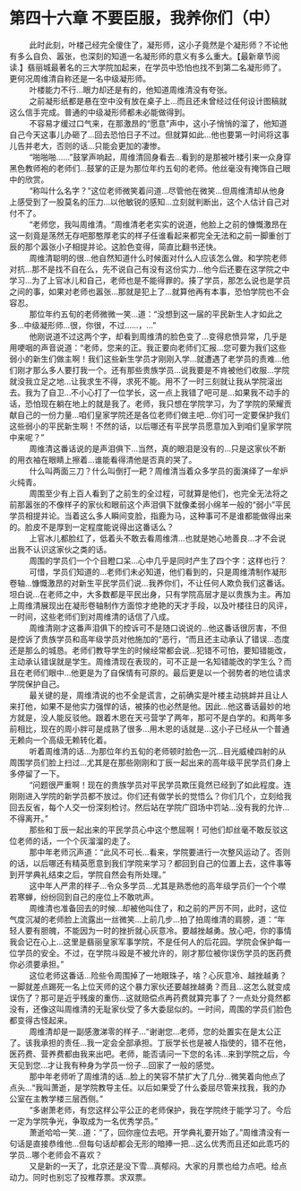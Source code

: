 <h1>第四十六章 不要臣服，我养你们（中）</h1>
<div id="content">&nbsp&nbsp&nbsp&nbsp&nbsp&nbsp&nbsp&nbsp
 此时此刻，叶楼己经完全傻住了，凝形师，这小子竟然是个凝形师？不论他有多么自负、嚣张，也深刻的知道一名凝形师的意义有多么重大。【最新章节阅读.】翡丽城最著名的三大学院加起来，在学员中恐怕也找不到第二名凝形师了。更何况周维清自称还是一名中级凝形师。
 <br/>&nbsp&nbsp&nbsp&nbsp&nbsp&nbsp&nbsp&nbsp
 叶楼能力不行…眼力却还是有的，他知道周维清没有夸张。
 <br/>&nbsp&nbsp&nbsp&nbsp&nbsp&nbsp&nbsp&nbsp
 之前凝形纸都是悬在空中没有放在桌子上…而且还未曾经过任何设计图稿就这么信手完成。普通的中级凝形师都未必能做得到。
 <br/>&nbsp&nbsp&nbsp&nbsp&nbsp&nbsp&nbsp&nbsp
 不容易才缓过口气来，在那激昂的“愿意”声中，这小子悄悄的溜了，他知道自己今天这事儿办砸了…回去恐怕日子不过。但就算如此…他也要第一时间将这事儿告并老大，否则的话…只能会更加的凄惨。
 <br/>&nbsp&nbsp&nbsp&nbsp&nbsp&nbsp&nbsp&nbsp
 “啪啪啪……”鼓掌声响起，周维清回身看去…看到的是那被叶楼引来一众身穿黑色教师袍的老师们…鼓掌的正是为那位年约五旬的老师。他丝毫没有掩饰自己眼中的欣赏。
 <br/>&nbsp&nbsp&nbsp&nbsp&nbsp&nbsp&nbsp&nbsp
 “称叫什么名字？”这位老师微笑着问道…尽管他在微笑…但周维清却从他身上感受到了一股莫名的压力…以他敏锐的感知…立刻就判断出，这个人估计自己对付不了。
 <br/>&nbsp&nbsp&nbsp&nbsp&nbsp&nbsp&nbsp&nbsp
 “老师您，我叫周维清。“周维清老老实实的说道，他脸上之前的慷慨激昂在这一刻竟是荡然无存吧那憨厚老实的样子任谁看起来都完全无法和之前一脚重创丁辰的那个嚣张小子相提并论。这脸色变得，简直比翻书还快。
 <br/>&nbsp&nbsp&nbsp&nbsp&nbsp&nbsp&nbsp&nbsp
 周维清聪明的很…他自然知道什么时候面对什么人应该怎么做。和学院老师对抗…那不是找不自在么，先不说自己有没有这份实力…他今后还要在这学院之中学习…为了上官冰儿和自己，老师也是不能得罪的。揍了学员，那怎么说也是学员之间的事，如果对老师也嚣张…那就是犯上了…就算他再有本事，恐怕学院也不会容忍。
 <br/>&nbsp&nbsp&nbsp&nbsp&nbsp&nbsp&nbsp&nbsp
 那位年约五旬的老师微微一笑…道：“没想到这一届的平民新生人才如此之多…中级凝形师…很，你很，不过……，…”
 <br/>&nbsp&nbsp&nbsp&nbsp&nbsp&nbsp&nbsp&nbsp
 他刚说道不过这两个字，却看到周维清的脸色变了…变得悲愤异常，几乎是用哽咽的声音说道：“老师，您来的正。我正要向老师们汇报…您可要为我们这些弱小的新生们做主啊！我们这些新生学员才刚刚入学…就遭遇了老学员的责难…他们刚才那么多人要打我一个。还有那些贵族学员…说我要是不肯被他们收服…学院就没我立足之地…让我求生不得，求死不能。用不了一时三刻就让我从学院滚出去。我为了自卫…不小心打了一位学长，这一点上我错了吧可是…如果我不动手的话，恐怕现在躺在地上的就是我了。老师，我只想在学院学习，为了学院的荣耀贡献自己的一份力量…咱们皇家学院还是各位老师们做主吧…你们可一定要保护我们这些弱小的平民新生啊！不然的话，以后哪还有平民学员愿意加入到咱们皇家学院中来呢？”
 <br/>&nbsp&nbsp&nbsp&nbsp&nbsp&nbsp&nbsp&nbsp
 周维清这番话说的是声泪俱下…当然，真的眼泪是没有的…只是这家伙不断的用衣袖在眼睛上擦着…谁能看得清他是否真的哭了。
 <br/>&nbsp&nbsp&nbsp&nbsp&nbsp&nbsp&nbsp&nbsp
 什么叫两面三刀？什么叫倒打一耙？周维清当着众多学员的面演绎了一牟炉火纯青。
 <br/>&nbsp&nbsp&nbsp&nbsp&nbsp&nbsp&nbsp&nbsp
 周围至少有上百人看到了之前生的全过程，可就算是他们，也完全无法将之前那嚣张的不像样子的家伙和眼前这个声泪俱下就像柔弱小绵羊一般的“弱小”平民学员相提并论。当着这么多人瞬间变脸，指鹿为马，这种事可不是谁都能做得出来的。脸皮不是厚到一定程度能说得出这番话么？
 <br/>&nbsp&nbsp&nbsp&nbsp&nbsp&nbsp&nbsp&nbsp
 上官冰儿都脸红了，低着头不敢去看周维清…也就是她心地善良…才不会说出我不认识这家伙之类的话。
 <br/>&nbsp&nbsp&nbsp&nbsp&nbsp&nbsp&nbsp&nbsp
 周围的学员们一个个目瞪口呆…心中几乎是同时产生了四个字：这样也行？
 <br/>&nbsp&nbsp&nbsp&nbsp&nbsp&nbsp&nbsp&nbsp
 可惜，学员们知道的…老师们未必知道，他们看到的，只是周维清制作凝形卷轴…慷慨激昂的对新生平民学员们说…我养你们，不让任何人欺负我们这番话。坦白说…在老师之中，大多数都是平民出身，只有学院高层才是以贵族为主。再加上周维清展现出在凝形卷轴制作方面惊才绝艳的天才手段，以及叶楼往日的风评，一时间，这些老师们到对周维清的话信了八成。
 <br/>&nbsp&nbsp&nbsp&nbsp&nbsp&nbsp&nbsp&nbsp
 周维清刚才这番声泪俱下的控诉可不是随口说说的…他这番话很厉害，不但是控诉了贵族学员和高年级学员对他施加的“恶行，“而且还主动承认了错误…态度还是那么的城恳。老师们教导学生的时候经常都会说…犯错不可怕，要知错能改，主动承认错误就是学生。周维清现在表现的，可不正是一名知错能改的学生么？而且在老师们眼中…他更是为了自保情有可原的。最后更是以一个弱势者的地位请求学院保护自己。
 <br/>&nbsp&nbsp&nbsp&nbsp&nbsp&nbsp&nbsp&nbsp
 最关键的是，周维清说的也不全是谎言，之前确实是叶楼主动挑衅并且让人来打他，如果不是他实力强悍的话，被揍的也必然是他。因此…他这番话最妙的地方就是，没人能反驳他。跟着木恩在天弓营学了两年，那可不是白学的。和两年多前相比，现在的周小胖可是成熟了很多…用木恩的话就是…这小子已经从一个普通无赖向一个高级无赖转化着。
 <br/>&nbsp&nbsp&nbsp&nbsp&nbsp&nbsp&nbsp&nbsp
 听着周维清的话…为那位年约五旬的老师顿时脸色一沉…目光威棱四射的从周围学员们脸上扫过…尤其是在那些刚刚和丁辰一起出来的高年级平民学员们身上多停留了一下。
 <br/>&nbsp&nbsp&nbsp&nbsp&nbsp&nbsp&nbsp&nbsp
 “问题很严重啊！现在的贵族学员对平民学员欺压竟然已经到了如此程度。连刚刚进入学院的新学员都不放过。你们还有做学长的觉悟么？你们几个，立刻给我回去反省，每个人交一份深刻检讨。然后站在学院广囧场中罚站…没有我的允许…不得离开。”
 <br/>&nbsp&nbsp&nbsp&nbsp&nbsp&nbsp&nbsp&nbsp
 那些和丁辰一起出来的平民学员心中这个憋屈啊！可他们却丝毫不敢反驳这位老师的话，一个个灰溜溜的走了。
 <br/>&nbsp&nbsp&nbsp&nbsp&nbsp&nbsp&nbsp&nbsp
 那中年老师沉声道：“此风不可长…看来，学院要进行一次整风运动了。否则的话，以后哪还有精英愿意到我们学院来学习？都回到自己的位置上去，这件事等到开学典礼结束之后，学院自然会有所处理。”
 <br/>&nbsp&nbsp&nbsp&nbsp&nbsp&nbsp&nbsp&nbsp
 这中年人严肃的样子…令众多学员…尤其是熟悉他的高年级学员们一个个噤若寒蝉，纷纷回到自己的座位上不敢吭声。
 <br/>&nbsp&nbsp&nbsp&nbsp&nbsp&nbsp&nbsp&nbsp
 周维清也准备回去的时候…却被他叫住了，和之前的严厉不同，此时，这位气度沉凝的老师脸上流露出一丝微笑…上前几步…拍了拍周维清的肩膀，道：“年轻人要有胆魄，不能因为一时的挫折就心灰意冷。要越挫越勇。放心吧，你的事情我会记在心上…这里是翡丽皇家军事学院，不是任何人的后花园。学院会保护每一位学员的安全。不过，在学院斗殴是不被允许的，刚才那位被你误伤学员的医药费你必须要承担。”
 <br/>&nbsp&nbsp&nbsp&nbsp&nbsp&nbsp&nbsp&nbsp
 这位老师这番话…险些令周围掉了一地眼珠子，啥？心灰意冷、越挫越勇？一脚就差点踢死一名上位天师的这个暴力家伙还要越挫越勇？而且…这怎么就变成误伤了？那可是近乎残废的重伤…这就赔偿点再药费就算完事了？一点处分竟然都没有，还像这叫周维清的无耻家伙受了多大委屈似的。一时间，周围的学员们脸色都变得古怪起来。
 <br/>&nbsp&nbsp&nbsp&nbsp&nbsp&nbsp&nbsp&nbsp
 周维清却是一副感激涕零的样子…“谢谢您…老师，您的处置实在是太公正了。该我承担的责任…我一定会全部承担。丁辰学长也是被人指使的，错不在他，医药费、营养费都由我来出吧。老师，能否请问一下您的名讳…来到学院之后，今天见到您…才让我有种身为学员一份子…回家了一般的感觉。
 <br/>&nbsp&nbsp&nbsp&nbsp&nbsp&nbsp&nbsp&nbsp
 那中年老师听了周维清的话…脸上的笑容不禁扩大了几分…微笑着向他点了点头…“我叫萧逝，是学院教导主任。以后如果受了什么委屈尽管来找我，我的办公室在主教学楼三层西侧。”
 <br/>&nbsp&nbsp&nbsp&nbsp&nbsp&nbsp&nbsp&nbsp
 “多谢萧老师，有您这样公平公正的老师保护，我在学院终于能学习了。今后一定为学院争光，争取成为一名优秀学员。”
 <br/>&nbsp&nbsp&nbsp&nbsp&nbsp&nbsp&nbsp&nbsp
 萧逝哈哈一笑…道：“了，回你座位去吧。开学典礼要开始了。”周维清没有一句话是直接恭维他…但每句话却都会无形的暗捧一把…这么优秀而且还如此乖巧的学员…哪个老师会不喜欢？
 <br/>&nbsp&nbsp&nbsp&nbsp&nbsp&nbsp&nbsp&nbsp
 又是新的一天了，北京还是没下雪…真郁闷。大家的月票也给力点吧。给点动力。同时也别忘了投椎荐票。求双票。
 <br/>&nbsp&nbsp&nbsp&nbsp&nbsp&nbsp&nbsp&nbsp
 <br/>&nbsp&nbsp&nbsp&nbsp&nbsp&nbsp&nbsp&nbsp
</div>
